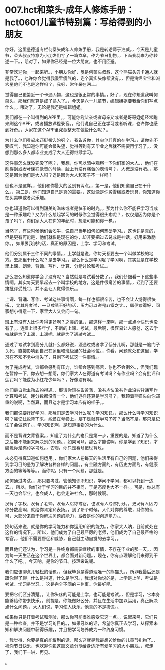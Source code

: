 # 007.hct和菜头·成年人修炼手册：hct0601儿童节特别篇：写给得到的小朋友 

你好，这里是德道专栏何菜头成年人修炼手册，我是转述师于浩威。，今天是儿童节，菜头叔叔特意为小朋友们写了一篇文章，作为节日礼物。，下面我就来为你转述一下。，哦对了，如果你已经是一位大朋友，也不用回避。

非常欢迎你，一起来听。，小朋友你好，我是何菜头叔叔，这个熊猫头的卡通人就是我了。，也许你会觉得我傻里傻气的，连个真实头像都没有。，但是海绵宝宝和派大星他们不也是这样吗？，我呀，常年呆在网上。

觉得自己更接近一个卡通人物，这也是很正常的事情。，好了，现在你知道我叫何菜头，那我们就算是成了熟人了。，今天是六一儿童节，编辑姐姐要我给你们写点什么。，哦对了，无论是我还是编辑姐姐。

我们都在一个叫得到的APP里。，可能你的父亲或者母亲又或者是哥哥姐姐经常跑来刷这个APP，或者播放课程录音。，他们说自己正在学习或者听课，也许你也感到好奇。，大家在这个APP里究竟整天在做些什么呢？。

为什么他们看起来还挺投入的呀？，我告诉你，其实他们真的在学习。，请你先不要叹气，我知道你可能会很失望，觉得等到有天毕业之后就不需要再学习了。，没想到那么多人都毕业变成了大人还得继续学习。

这件事怎么就没完没了呢？，我想，你可以暗中观察一下你们家的大人。，他们在刷得到或者听课程录音的时候，脸上有没有痛苦的表情啊？，大概是没有吧。，那这是因为他们是大人吗？这是因为大人和孩子不一样吗？

倒也不是这样。，他们和你最大的区别有两点。，第一是，他们知道自己在干什么。，第二是，他们知道自己是真的需要。，这就像是你买雪糕或者玩具，你知道你在买美味或者买乐趣。

你也知道你可以得到甜美的滋味或者是快乐的时光。，那为什么你不能把学习当成是一种乐趣呢？又为什么想起学习的时候你会觉得很头疼呢？，仅仅是因为你是个孩子吗？，你们家大人在你的年纪时，想法可能和你一样。。

当然了，有些时候他们会吹牛，说自己当年如何如何热爱学习。，这也许是真的，但是更有可能是，他们就像是现在的你，却非要把过去说成是神话，好用来激励你。，如果要我说的话，真正的原因是，上学、学习和考试。

他们分别属于三件不同的事情。，上学就是说，你每天都要去一个叫做学校的地方。去那里干什么呢？是去学习。，那么什么是学习呢？学习啊，其实就是在学校里上课、朗读、背诵、写作、计算、分组讨论和考试。。

那么怎么知道你学会了没有呢？当然就是考试看分数了。，我们仔细看一下这些事情啊。其实每天要早起去一个叫学校的地方，这是件很痛苦的事情。，迟到了还要挨批评受处罚，并不会让人觉得快乐。。

上课、背诵、写作、考试这些事情啊，每一样也都很辛苦，也不会让人觉得很快乐。，尤其是考试，一旦成绩不好的话，压力可以说是非常之大。，即便考得好，回家想小得意一下，家里大人又会问一句。

班上有没有人比你考得更好啊？之类的话。，那这样一来啊，那一点点小快乐也没有了。，连着上很多年学，不断的上课、考试，最后啊，很容易让人感觉，这去学校就是为了上课，上课呢，就是为了通过考试。。

通过了考试拿到高分儿就什么都好说，没通过或者拿了低分儿啊，那就是一脑门子关死，直接影响到自己在家里和班级里的社会地位。，你看，问题就处在这里，学习在不知不觉中消失了，只剩下考试这一件事情。。

为了完成考试，谁都会感到有压力，谁都会感到痛苦，你也不会例外。，但我们现在暂停一下，你去想一想啊，你们家大人在得道有考试吗？有作业吗？会有批评和惩罚吗？能成为小红花少年吗？，好像没有啊。

他们是自觉主动去的得道。，那请你现在告诉我，没有点名没有作业没有背诵写作计算和考试，连分数都没有一个，他们这样还算是学习吗？，我顶着熊猫头向你郑重的说啊，当然算，而且这才是学习本应有的样子。。

我们都说要好好学习，那我们是去学习什么呢？学习知识。，那么什么叫学习知识啊？能记住能背下来，能摸在考卷上，是不是就算学习了呀？当然不是，那只是记住了会做题了。，学习知识啊，是知道事物的为什么。

而不是背课文背答案。，知道了为什么的也只是第一步，重要的是，知道了为什么之后能不能用来解决别的问题。，如果可以，那么才能说啊，你是学到了知识，才能说你是真的学习过。，否则，你只是看过记过背过。

未必见得真知道如何运用。，你们家大人在每天的生活里有自己的问题，他们来得到学习目的是为了解决各种各样的问题。，有金融方面的，有历史方面的，有健康方面的等等等等。，而你呢，只有一个问题，那就是。

如何通过考试。，那只要考过，管他知识不知识，学问不学问，都可以扔到一边去。，所以，你们对于学习的目的并不相同，于是态度也大不一样。，可是，你总有一天也会毕业，也会成人，也会走进社会。，那时候啊。

没有了学校，没有了老师，没有人给你考卷，也没有人给你打分。，更没有人因为你分数高啊，就给你肯定和表扬。，到了那个时候，人们对你的尊敬，对你的认可，大部分来自于你解决问题的能力，或者是你的创造能力。。

换句话来说，就是你的学习能力和你运用知识的能力。，你家大人呐，目前就处在这样的情况下。，所以，他们成为了自己最严厉的老师，他们成为了自己最严格的考官。，他们不需要督促和威胁，自己就主动自觉的去学习。。

而且他们还认为，学习是一件终身都需要继续的事情，不存在毕业的那一天。，因为每一天生活在这个世界上，都会面对新问题。，现在，你有点理解他们来得到干什么了吧。，今天呐，是你的节日。按理来说呢。

我们应该聊点儿轻松的话题。，但我毕竟是得道理唯一的熊猫头。，所以我最后还是跟你聊了聊，什么是得道，什么是学习。，我想对你说的是，上学是上学，考试是考试，学习是学习。，这是完全不同的三件事。你最好啊。

要把它们区分清楚。，让你头疼的可能是上学，也可能是考试。，但是学习，它本身能够给你带来快乐。，前提是，你能做好区分，并且在生活中加以运用，真正解决点什么问题。，大人们说，学习使人快乐，他真的不是撒谎。。

如果你只是盯着考试和测验，那么你可能很难感受它这一点。，说起来啊，它们只是一种检查，并不是学习的目的。，如果可以的话，希望你真正去学习，从探索未知和解决问题中获得乐趣，，并且把学习培养成为一种终身习惯。

，我觉得，你要是真的能做到的话，那么这就是我最想送给你的儿童节礼物了。，祝你节日快乐，也欢迎你把这篇文章分享给身边所有爱学习的大小朋友。，叔走了，我们下一讲，再见。

。